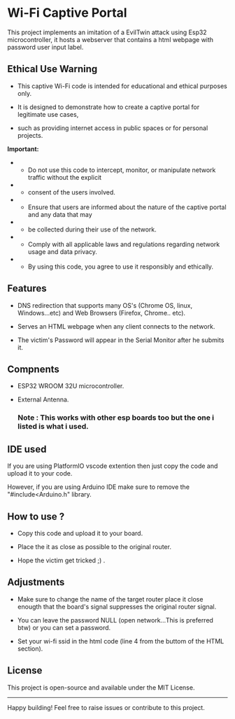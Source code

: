 # Wi-Fi Captive Portal

This project implements an imitation of a EvilTwin attack using Esp32 microcontroller, it hosts a webserver that contains a html webpage with password user input label. 

## Ethical Use Warning

* This captive Wi-Fi code is intended for educational and ethical purposes only.

* It is designed to demonstrate how to create a captive portal for legitimate use cases,

* such as providing internet access in public spaces or for personal projects.

**Important:**

* - Do not use this code to intercept, monitor, or manipulate network traffic without the explicit

* - consent of the users involved.

* - Ensure that users are informed about the nature of the captive portal and any data that may

* - be collected during their use of the network.

* - Comply with all applicable laws and regulations regarding network usage and data privacy.

* - By using this code, you agree to use it responsibly and ethically.

## Features

- DNS redirection that supports many OS's (Chrome OS, linux, Windows...etc) and Web Browsers (Firefox, Chrome.. etc).

- Serves an HTML webpage when any client connects to the network.

- The victim's Password will appear in the Serial Monitor after he submits it.

## Compnents

- ESP32 WROOM 32U microcontroller.

- External Antenna.
  
  ### Note : This works with other esp boards too but the one i listed is what i used.

## IDE used

If you are using PlatformIO vscode extention then just copy the code and upload it to your code. 

However, if you are using Arduino IDE make sure to remove the "#include<Arduino.h" library.

## How to use ?

- Copy this code and upload it to your board.

- Place the it as close as possible to the original router.

- Hope the victim get tricked ;) .

## Adjustments

- Make sure to change the name of the target router place it close enougth that the board's signal suppresses the original router signal.

- You can leave the password NULL (open network...This is preferred btw) or you can set a password.

- Set your wi-fi ssid in the html code (line 4 from the buttom of the HTML section).

## License

This project is open-source and available under the MIT License.

---

Happy building! Feel free to raise issues or contribute to this project.
